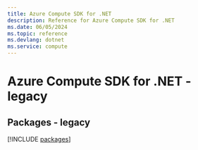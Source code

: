 ```yaml
---
title: Azure Compute SDK for .NET
description: Reference for Azure Compute SDK for .NET
ms.date: 06/05/2024
ms.topic: reference
ms.devlang: dotnet
ms.service: compute
---
```

# Azure Compute SDK for .NET - legacy
## Packages - legacy
[!INCLUDE [packages](compute-index.md)]